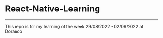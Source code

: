 # React-Native-Learning
---
This repo is for my learning of the week 29/08/2022 - 02/09/2022 at Doranco
